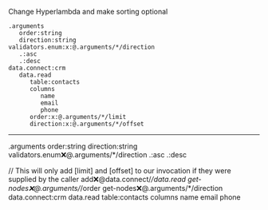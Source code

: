Change Hyperlambda and make sorting optional

```hyperlambda
.arguments
   order:string
   direction:string
validators.enum:x:@.arguments/*/direction
   .:asc
   .:desc
data.connect:crm
   data.read
      table:contacts
      columns
         name
         email
         phone
      order:x:@.arguments/*/limit
      direction:x:@.arguments/*/offset
```
---
.arguments
   order:string
   direction:string
validators.enum:x:@.arguments/*/direction
   .:asc
   .:desc

   // This will only add [limit] and [offset] to our invocation if they were supplied by the caller
   add:x:@data.connect/*/data.read
      get-nodes:x:@.arguments/*/order
      get-nodes:x:@.arguments/*/direction
data.connect:crm
   data.read
      table:contacts
      columns
         name
         email
         phone
